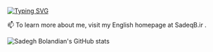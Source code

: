 [![Typing SVG](https://readme-typing-svg.demolab.com?font=Fira+Code&size=23&duration=2600&pause=2600&color=00F726&background=000000&random=false&width=500&lines=Hi%2C+I+am+MohammadSadegh+Bolandian+%F0%9F%98%89)](https://git.io/typing-svg)


📫 To learn more about me, visit my English homepage at SadeqB.ir .


![Sadegh Bolandian's GitHub stats](https://github-readme-stats.vercel.app/api?username=BolandianBolandian&show_icons=true&theme=tokyonight)
